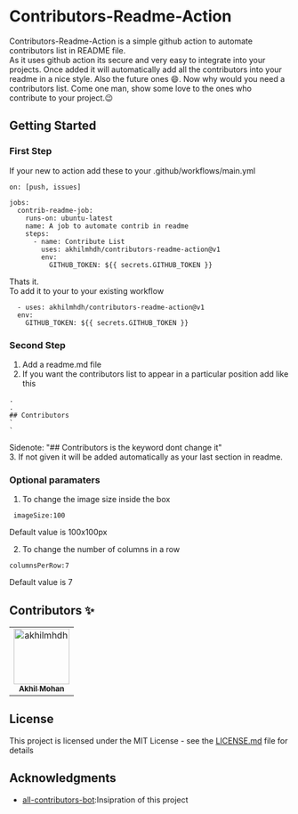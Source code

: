 # Contributors-Readme-Action
Contributors-Readme-Action is a simple github action to automate contributors list in README file.<br>
As it uses github action its secure and very easy to integrate into your projects. Once added it will automatically add all the contributors into your readme in a nice style. Also the future ones :smile:. Now why would you need a contributors list. Come one man, show some love to the ones who contribute to your project.:wink: 

## Getting Started

### First Step

If your new to action add these to your .github/workflows/main.yml
  
```
on: [push, issues]

jobs:
  contrib-readme-job:
    runs-on: ubuntu-latest
    name: A job to automate contrib in readme
    steps:
      - name: Contribute List 
        uses: akhilmhdh/contributors-readme-action@v1
        env:
          GITHUB_TOKEN: ${{ secrets.GITHUB_TOKEN }}
```
Thats it.<br>
To add it to your to your existing workflow
```
  - uses: akhilmhdh/contributors-readme-action@v1
  env:
    GITHUB_TOKEN: ${{ secrets.GITHUB_TOKEN }}
```
### Second Step
1. Add a readme.md file
2. If you want the contributors list to appear in a particular position add like this
```
.
.
## Contributors
`
`
```
Sidenote: "## Contributors is the keyword dont change it"<br>
3. If not given it will be added automatically as your last section in readme.

### Optional paramaters
1. To change the image size inside the box
```
 imageSize:100
```
Default value is 100x100px

2. To change the number of columns in a row
```
columnsPerRow:7
```
Default value is 7

## Contributors ✨
<table>
<tr>
                <td align="center">
                    <a href="https://github.com/akhilmhdh">
                        <img src="https://avatars1.githubusercontent.com/u/31166322?v=4" width="100;" alt="akhilmhdh"/>
                        <br />
                        <sub><b>Akhil Mohan</b></sub>
                    </a>
                </td>
</tr>
</table>

## License

This project is licensed under the MIT License - see the [LICENSE.md](LICENSE.md) file for details

## Acknowledgments

- [all-contributors-bot](https://github.com/all-contributors/all-contributors):Insipration of this project
